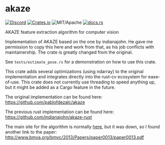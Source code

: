 # akaze

[![Discord][dci]][dcl] [![Crates.io][ci]][cl] ![MIT/Apache][li] [![docs.rs][di]][dl]

[ci]: https://img.shields.io/crates/v/akaze.svg
[cl]: https://crates.io/crates/akaze/

[li]: https://img.shields.io/badge/License-MIT-yellow.svg

[di]: https://docs.rs/akaze/badge.svg
[dl]: https://docs.rs/akaze/

[dci]: https://img.shields.io/discord/550706294311485440.svg?logo=discord&colorB=7289DA
[dcl]: https://discord.gg/d32jaam

AKAZE feature extraction algorithm for computer vision

Implementation of AKAZE based on the one by indianajohn. He gave me permission to copy this here and work from that, as his job conflicts with maintainership. The crate is greatly changed from the original.

See `tests/estimate_pose.rs` for a demonstration on how to use this crate.

This crate adds several optimizations (using ndarray) to the original implementation and integrates directly into the rust-cv ecosystem for ease-of-use. This crate does not currently use threading to speed anything up, but it might be added as a Cargo feature in the future.

The original implementation can be found here: <https://github.com/pablofdezalc/akaze>

The previous rust implementation can be found here: <https://github.com/indianajohn/akaze-rust>

The main site for the algorithm is normally [here](http://www.robesafe.com/personal/pablo.alcantarilla/kaze.html), but it was down, so I found another link to the paper: <http://www.bmva.org/bmvc/2013/Papers/paper0013/paper0013.pdf>
